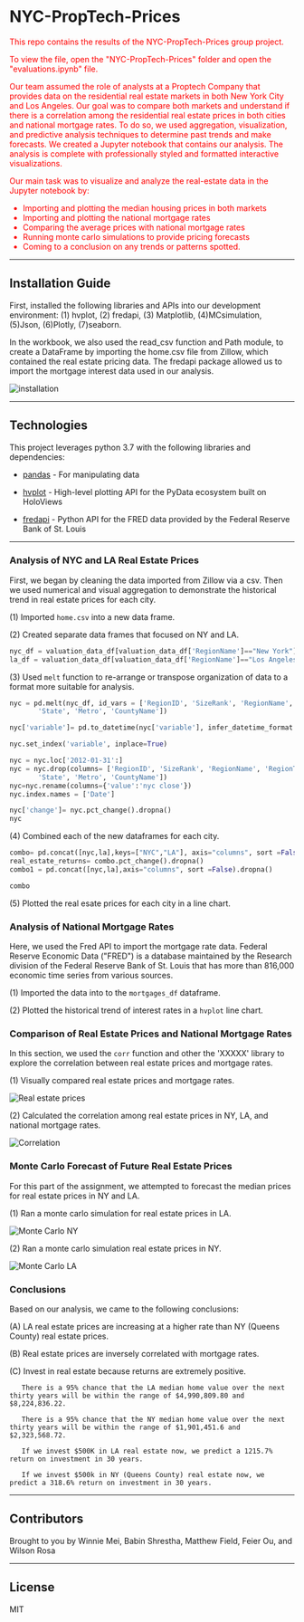 # NYC-PropTech-Prices

<font color='red'>
This repo contains the results of the NYC-PropTech-Prices group project. 
<br />
<p>
    
    
To view the file, open the "NYC-PropTech-Prices" folder and open the "evaluations.ipynb" file. 
</p>

    
Our team assumed the role of analysts at a Proptech Company that provides data on the residential real estate markets in both New York City and Los Angeles. Our goal was to compare both markets and understand if there is a correlation among the residential real estate prices in both cities and national mortgage rates. To do so, we used aggregation, visualization, and predictive analysis techniques to determine past trends and make forecasts. We created a Jupyter notebook that contains our analysis. The analysis is complete with professionally styled and formatted interactive visualizations. 
    
Our main task was to visualize and analyze the real-estate data in the Jupyter notebook by:
  * Importing and plotting the median housing prices in both markets
  * Importing and plotting the national mortgage rates
  * Comparing the average prices with national mortgage rates
  * Running monte carlo simulations to provide pricing forecasts
  * Coming to a conclusion on any trends or patterns spotted.
</font>

---

## Installation Guide

First, installed the following libraries and APIs into our development environment: 
(1) hvplot, (2) fredapi, (3) Matplotlib, (4)MCsimulation, (5)Json, (6)Plotly, (7)seaborn. 

In the workbook, we also used the read_csv function and Path module, to create a DataFrame by importing the home.csv file from Zillow, which contained the real estate pricing data. The fredapi package allowed us to import the mortgage interest data used in our analysis. 


![installation](./images/installation.png)





---

## Technologies

This project leverages python 3.7 with the following libraries and dependencies:

* [pandas](https://github.com/pandas-dev/pandas) - For manipulating data

* [hvplot](https://github.com/holoviz/hvplot) - High-level plotting API for the PyData ecosystem built on HoloViews

* [fredapi](https://github.com/mortada/fredapi) - Python API for the FRED data provided by the Federal Reserve Bank of St. Louis



---

### **Analysis of NYC and LA Real Estate Prices**

First, we began by cleaning the data imported from Zillow via a csv. Then we used numerical and visual aggregation to demonstrate the historical trend in real estate prices for each city. 

(1) Imported `home.csv` into a new data frame.

(2) Created separate data frames that focused on NY and LA.

```python
nyc_df = valuation_data_df[valuation_data_df['RegionName']=="New York"]
la_df = valuation_data_df[valuation_data_df['RegionName']=="Los Angeles"]
```

(3) Used `melt` function to re-arrange or transpose organization of data to a format more suitable for analysis.

```python
nyc = pd.melt(nyc_df, id_vars = ['RegionID', 'SizeRank', 'RegionName', 'RegionType', 'StateName',
       'State', 'Metro', 'CountyName'])

nyc['variable']= pd.to_datetime(nyc['variable'], infer_datetime_format = True)

nyc.set_index('variable', inplace=True)

nyc = nyc.loc['2012-01-31':]
nyc = nyc.drop(columns= ['RegionID', 'SizeRank', 'RegionName', 'RegionType', 'StateName',
       'State', 'Metro', 'CountyName'])
nyc=nyc.rename(columns={'value':'nyc close'})
nyc.index.names = ['Date']

nyc['change']= nyc.pct_change().dropna()
nyc
```

(4) Combined each of the new dataframes for each city.

```python
combo= pd.concat([nyc,la],keys=["NYC","LA"], axis="columns", sort =False).dropna()
real_estate_returns= combo.pct_change().dropna()
combo1 = pd.concat([nyc,la],axis="columns", sort =False).dropna()

combo
```

(5) Plotted the real esate prices for each city in a line chart.

### **Analysis of National Mortgage Rates**

Here, we used the Fred API to import the mortgage rate data. Federal Reserve Economic Data ("FRED") is a database maintained by the Research division of the Federal Reserve Bank of St. Louis that has more than 816,000 economic time series from various sources.

(1) Imported the data into to the `mortgages_df` dataframe. 

(2) Plotted the historical trend of interest rates in a `hvplot` line chart.

### **Comparison of Real Estate Prices and National Mortgage Rates**

In this section, we used the `corr` function and other the 'XXXXX' library to explore the correlation between real estate prices and mortgage rates.

(1) Visually compared real estate prices and mortgage rates.

![Real estate prices](./images/realestatehistoricalprices.png)

(2) Calculated the correlation among real estate prices in NY, LA, and national mortgage rates.

![Correlation](./images/correlation.png)

### **Monte Carlo Forecast of Future Real Estate Prices**

For this part of the assignment, we attempted to forecast the median prices for real estate prices in NY and LA. 

(1) Ran a monte carlo simulation for real estate prices in LA.

![Monte Carlo NY](./images/montecarlony.png)

(2) Ran a monte carlo simulation real estate prices in NY.

![Monte Carlo LA](./images/montecarlola.png)

### **Conclusions**

Based on our analysis, we came to the following conclusions:

(A) LA real estate prices are increasing at a higher rate than NY (Queens County) real estate prices.

(B) Real estate prices are inversely correlated with mortgage rates.

(C) Invest in real estate because returns are extremely positive.
       
       There is a 95% chance that the LA median home value over the next thirty years will be within the range of $4,990,809.80 and $8,224,836.22.

       There is a 95% chance that the NY median home value over the next thirty years will be within the range of $1,901,451.6 and $2,323,568.72.

       If we invest $500K in LA real estate now, we predict a 1215.7% return on investment in 30 years.

       If we invest $500k in NY (Queens County) real estate now, we predict a 318.6% return on investment in 30 years.

---
## Contributors

Brought to you by Winnie Mei, Babin Shrestha, Matthew Field, Feier Ou, and Wilson Rosa 

---
## License

MIT

